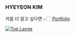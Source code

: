 ### HYEYEON KIM

저를 더 알고 싶다면 👉🏻 [Portfolio]()


[![Top Langs](https://github-readme-stats-sigma-five.vercel.app/api/top-langs/?username=heeye-log&layout=compact)](https://github.com/anuraghazra/github-readme-stats)
